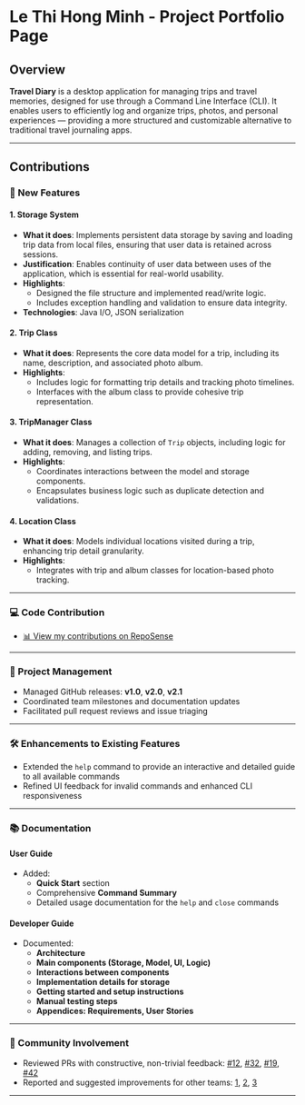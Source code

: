 # Le Thi Hong Minh - Project Portfolio Page

## Overview

**Travel Diary** is a desktop application for managing trips and travel memories, designed for use through a Command Line Interface (CLI). It enables users to efficiently log and organize trips, photos, and personal experiences — providing a more structured and customizable alternative to traditional travel journaling apps.

---

## Contributions

### 🌟 New Features

#### 1. Storage System
- **What it does**: Implements persistent data storage by saving and loading trip data from local files, ensuring that user data is retained across sessions.
- **Justification**: Enables continuity of user data between uses of the application, which is essential for real-world usability.
- **Highlights**:
    - Designed the file structure and implemented read/write logic.
    - Includes exception handling and validation to ensure data integrity.
- **Technologies**: Java I/O, JSON serialization

#### 2. Trip Class
- **What it does**: Represents the core data model for a trip, including its name, description, and associated photo album.
- **Highlights**:
    - Includes logic for formatting trip details and tracking photo timelines.
    - Interfaces with the album class to provide cohesive trip representation.

#### 3. TripManager Class
- **What it does**: Manages a collection of `Trip` objects, including logic for adding, removing, and listing trips.
- **Highlights**:
    - Coordinates interactions between the model and storage components.
    - Encapsulates business logic such as duplicate detection and validations.

#### 4. Location Class
- **What it does**: Models individual locations visited during a trip, enhancing trip detail granularity.
- **Highlights**:
    - Integrates with trip and album classes for location-based photo tracking.

---

### 💻 Code Contribution

- [📊 View my contributions on RepoSense](https://nus-cs2113-ay2425s2.github.io/tp-dashboard/?search=lethihongminh&breakdown=true&sort=groupTitle%20dsc&sortWithin=title&since=2025-02-21&timeframe=commit&mergegroup=&groupSelect=groupByRepos&checkedFileTypes=docs~functional-code~test-code~other)

---

### 🚀 Project Management

- Managed GitHub releases: **v1.0**, **v2.0**, **v2.1**
- Coordinated team milestones and documentation updates
- Facilitated pull request reviews and issue triaging

---

### 🛠️ Enhancements to Existing Features

- Extended the `help` command to provide an interactive and detailed guide to all available commands
- Refined UI feedback for invalid commands and enhanced CLI responsiveness

---

### 📚 Documentation

#### User Guide
- Added:
    - **Quick Start** section
    - Comprehensive **Command Summary**
    - Detailed usage documentation for the `help` and `close` commands

#### Developer Guide
- Documented:
    - **Architecture**
    - **Main components (Storage, Model, UI, Logic)**
    - **Interactions between components**
    - **Implementation details for storage**
    - **Getting started and setup instructions**
    - **Manual testing steps**
    - **Appendices: Requirements, User Stories**

---

### 🤝 Community Involvement

- Reviewed PRs with constructive, non-trivial feedback: [#12](#), [#32](#), [#19](#), [#42](#)
- Reported and suggested improvements for other teams: [1](#), [2](#), [3](#)
---
